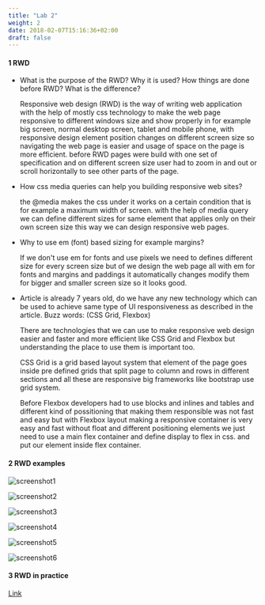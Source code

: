 ```yaml
---
title: "Lab 2"
weight: 2
date: 2018-02-07T15:16:36+02:00
draft: false
---
```


#### 1 RWD

- What is the purpose of the RWD? Why it is used? How things are done
before RWD? What is the difference?

	Responsive web design (RWD) is the way of writing web application with the help of mostly css technology to make the web page responsive to different windows size and show properly in for example big screen, normal desktop screen, tablet and mobile phone, with responsive design element position changes on different screen size so navigating the web page is easier and usage of space on the page is more efficient. before RWD pages were build with one set of specification and on different screen size user had to zoom in and out or scroll horizontally to see other parts of the page.
	
- How css media queries can help you building responsive web sites?

	the @media makes the css under it works on a certain condition that is for example a maximum width of screen. with  the help of media query we can define different sizes for same element that applies only on their own screen size this way we can design responsive web pages.
	
- Why to use em (font) based sizing for example margins?

	If we don't use em for fonts and use pixels we need to defines different size for every screen size but of we design the web page all with em for fonts and margins and paddings it automatically changes modify them for bigger and smaller screen size so it looks good.
	
- Article is already 7 years old, do we have any new technology which can be used to achieve same type of UI responsiveness as described in the article. Buzz words: (CSS Grid, Flexbox)

	There are technologies that we can use to make responsive web design easier and faster and more efficient like CSS Grid and Flexbox but understanding the place to use them is important too.
	
	CSS Grid is a grid based layout system that element of the page goes inside pre defined grids that split page to column and rows in different sections and all these are responsive big frameworks like bootstrap use grid system.
	
	Before Flexbox developers had to use blocks and inlines and tables and different kind of possitioning that making them responsible was not fast and easy but with Flexbox layout making a responsive container is very easy and fast without float and different positioning elements we just need to use a main flex container and define display to flex in css. and put our element inside flex container.
	
#### 2 RWD examples

![screenshot1](/im/lab2/pics/1.png "screenshot1")

![screenshot2](/im/lab2/pics/2.png "screenshot2")

![screenshot3](/im/lab2/pics/3.png "screenshot3")

![screenshot4](/im/lab2/pics/4.png "screenshot4")

![screenshot5](/im/lab2/pics/5.png "screenshot5")

![screenshot6](/im/lab2/pics/6.png "screenshot6")

#### 3 RWD in practice

[Link](/im/lab2/lab2.html)








	


	
	
